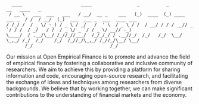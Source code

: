 ```
  ____                      ____                 _          _               __   ____   _                             
 / __ \   ___  ___   ___   / __/  __ _    ___   (_)  ____  (_) ____ ___ _  / /  / __/  (_)  ___  ___ _  ___  ____ ___ 
/ /_/ /  / _ \/ -_) / _ \ / _/   /  ' \  / _ \ / /  / __/ / / / __// _ `/ / /  / _/   / /  / _ \/ _ `/ / _ \/ __// -_)
\____/  / .__/\__/ /_//_//___/  /_/_/_/ / .__//_/  /_/   /_/  \__/ \_,_/ /_/  /_/    /_/  /_//_/\_,_/ /_//_/\__/ \__/ 
       /_/                             /_/                                                                            
```

Our mission at Open Empirical Finance is to promote and advance the field of empirical finance by fostering a collaborative and inclusive community of researchers. We aim to achieve this by providing a platform for sharing information and code, encouraging open-source research, and facilitating the exchange of ideas and techniques among researchers from diverse backgrounds. We believe that by working together, we can make significant contributions to the understanding of financial markets and the economy. 
